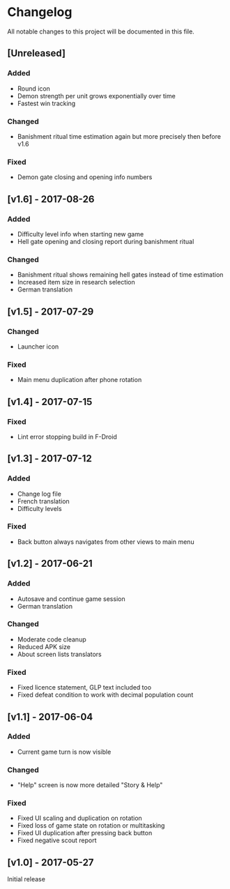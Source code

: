 # Changelog
All notable changes to this project will be documented in this file.

## [Unreleased]
### Added
- Round icon
- Demon strength per unit grows exponentially over time
- Fastest win tracking

### Changed
- Banishment ritual time estimation again but more precisely then before v1.6

### Fixed
- Demon gate closing and opening info numbers

## [v1.6] - 2017-08-26
### Added
- Difficulty level info when starting new game
- Hell gate opening and closing report during banishment ritual

### Changed
- Banishment ritual shows remaining hell gates instead of time estimation
- Increased item size in research selection
- German translation

## [v1.5] - 2017-07-29
### Changed
- Launcher icon

### Fixed
- Main menu duplication after phone rotation

## [v1.4] - 2017-07-15
### Fixed
- Lint error stopping build in F-Droid

## [v1.3] - 2017-07-12
### Added
- Change log file
- French translation
- Difficulty levels

### Fixed
- Back button always navigates from other views to main menu

## [v1.2] - 2017-06-21
### Added
- Autosave and continue game session
- German translation

### Changed
- Moderate code cleanup
- Reduced APK size
- About screen lists translators

### Fixed
- Fixed licence statement, GLP text included too
- Fixed defeat condition to work with decimal population count

## [v1.1] - 2017-06-04
### Added
- Current game turn is now visible

### Changed
- "Help" screen is now more detailed "Story & Help"

### Fixed
- Fixed UI scaling and duplication on rotation
- Fixed loss of game state on rotation or multitasking
- Fixed UI duplication after pressing back button
- Fixed negative scout report

## [v1.0] - 2017-05-27
Initial release
